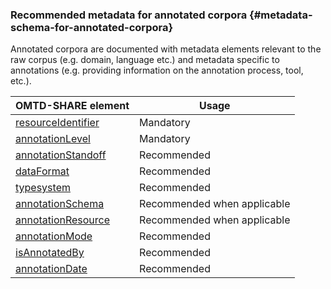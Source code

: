 ### Recommended metadata for annotated corpora {#metadata-schema-for-annotated-corpora}

Annotated corpora are documented with metadata elements relevant to the raw corpus \(e.g. domain, language etc.\) and metadata specific to annotations \(e.g. providing information on the annotation process, tool, etc.\).



| OMTD-SHARE element | Usage |
| --- | --- |
| [resourceIdentifier](/corpora_identifier.md) | Mandatory |
| [annotationLevel](/annotations_annotationLevel.md) | Mandatory |
| [annotationStandoff](/annotations_annotationStandoff.md) | Recommended |
| [dataFormat](/annotations_dataFormat.md) | Recommended |
| [typesystem](/annotations_typesystem.md) | Recommended |
| [annotationSchema](/annotations_annotationSchema.md) | Recommended when applicable |
| [annotationResource](/annotations_annotationResource.md) | Recommended when applicable |
| [annotationMode](/annotations_annotationMode.md) | Recommended |
| [isAnnotatedBy](/annotations_isAnnotatedBy.md) | Recommended |
| [annotationDate](/annotations_annotationDate.md) | Recommended |



